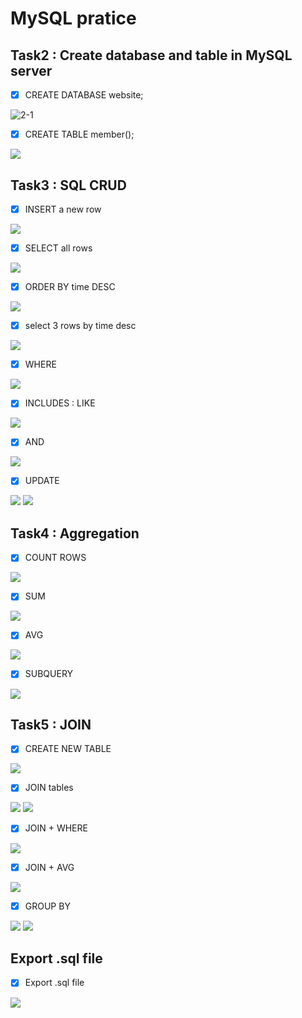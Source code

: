 # MySQL pratice


## Task2 : Create database and table in MySQL server

- [x] CREATE DATABASE website;

      
![2-1](https://github.com/chienhuak/chienhuak.github.io/blob/main/week5/screenshot/task5-2-1.JPG)


- [x] CREATE TABLE member();

![](https://github.com/chienhuak/chienhuak.github.io/blob/main/week5/screenshot/task5-2-2.JPG)

## Task3 : SQL CRUD

- [x] INSERT a new row

![](https://github.com/chienhuak/chienhuak.github.io/blob/main/week5/screenshot/task5-3-1.JPG)

- [x] SELECT all rows

![](https://github.com/chienhuak/chienhuak.github.io/blob/main/week5/screenshot/task5-3-2.JPG)

- [x] ORDER BY time DESC

![](https://github.com/chienhuak/chienhuak.github.io/blob/main/week5/screenshot/task5-3-3.JPG)

- [x] select 3 rows by time desc

![](https://github.com/chienhuak/chienhuak.github.io/blob/main/week5/screenshot/task5-3-4.JPG)

- [x] WHERE

![](https://github.com/chienhuak/chienhuak.github.io/blob/main/week5/screenshot/task5-3-5.JPG)

- [x] INCLUDES : LIKE

![](https://github.com/chienhuak/chienhuak.github.io/blob/main/week5/screenshot/task5-3-6.JPG)

- [x] AND

![](https://github.com/chienhuak/chienhuak.github.io/blob/main/week5/screenshot/task5-3-7.JPG)

- [x] UPDATE

![](https://github.com/chienhuak/chienhuak.github.io/blob/main/week5/screenshot/task5-3-8.JPG)
![](https://github.com/chienhuak/chienhuak.github.io/blob/main/week5/screenshot/task5-3-8+.JPG)


## Task4 : Aggregation

- [x] COUNT ROWS

![](https://github.com/chienhuak/chienhuak.github.io/blob/main/week5/screenshot/task5-4-1.JPG)

- [x] SUM

![](https://github.com/chienhuak/chienhuak.github.io/blob/main/week5/screenshot/task5-4-2.JPG)

- [x] AVG

![](https://github.com/chienhuak/chienhuak.github.io/blob/main/week5/screenshot/task5-4-3.JPG)

- [x] SUBQUERY

![](https://github.com/chienhuak/chienhuak.github.io/blob/main/week5/screenshot/task5-4-4.JPG)



## Task5 : JOIN

- [x] CREATE NEW TABLE

![](https://github.com/chienhuak/chienhuak.github.io/blob/main/week5/screenshot/task5-5-1.JPG)

- [x] JOIN tables

![](https://github.com/chienhuak/chienhuak.github.io/blob/main/week5/screenshot/task5-5-2.JPG)
![](https://github.com/chienhuak/chienhuak.github.io/blob/main/week5/screenshot/task5-5-2+.JPG)

- [x] JOIN + WHERE

![](https://github.com/chienhuak/chienhuak.github.io/blob/main/week5/screenshot/task5-5-3.JPG)

- [x] JOIN + AVG

![](https://github.com/chienhuak/chienhuak.github.io/blob/main/week5/screenshot/task5-5-4.JPG)

- [x] GROUP BY

![](https://github.com/chienhuak/chienhuak.github.io/blob/main/week5/screenshot/task5-5-5.JPG)
![](https://github.com/chienhuak/chienhuak.github.io/blob/main/week5/screenshot/task5-5-5+.JPG)


## Export .sql file

- [x] Export .sql file

![](https://github.com/chienhuak/chienhuak.github.io/blob/main/week5/screenshot/export.JPG)









